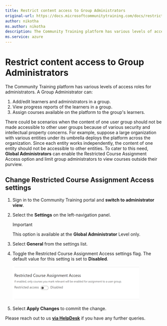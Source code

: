 ```yaml
---
title: Restrict content access to Group Administrators
original-url: https://docs.microsoftcommunitytraining.com/docs/restrict-content-access-to-group-administrators
author: nikotha
ms.author: nikotha
description: The Community Training platform has various levels of access roles for administrators.
ms.service: azure
---
```


# Restrict content access to Group Administrators

The Community Training platform has various levels of access roles for administrators. A Group Administrator can:

1. Add/edit learners and administrators in a group.
2. View progress reports of the learners in a group.
3. Assign courses available on the platform to the group's learners.

There could be scenarios when the content of one user group should not be made accessible to other user groups because of various security and intellectual property concerns. For example, suppose a large organization with various entities under its umbrella deploys the platform across the organization. Since each entity works independently, the content of one entity should not be accessible to other entities.
To cater to this need, **Global Administrators** can enable the Restricted Course Assignment Access option and limit group administrators to view courses outside their purview.

## Change Restricted Course Assignment Access settings

1. Sign in to the Community Training portal and **switch to administrator view**.
1. Select the **Settings** on the left-navigation panel.

      > [!IMPORTANT]  
      > This option is available at the **Global Administrator** Level only.

1. Select **General** from the settings list.
1. Toggle the Restricted Course Assignment Access settings flag. The default value for this setting is set to **Disabled**.

      ![Restrict Course.png](../media/Restrict%20Course.png)

1. Select **Apply Changes** to commit the change.

Please reach out to us [**via HelpDesk**](https://aka.ms/cthelpdesk) if you have any further queries.

